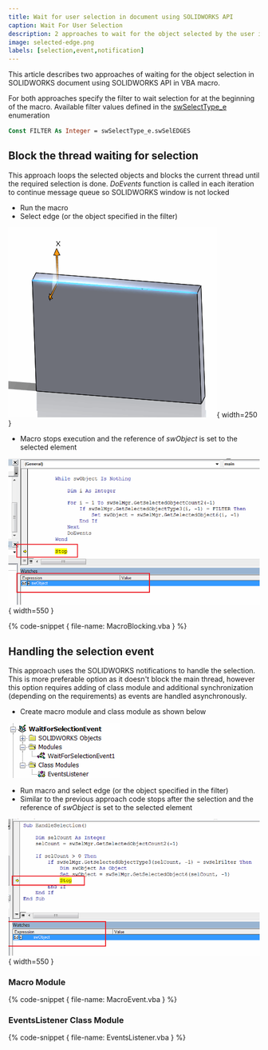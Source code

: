 ```yaml
---
title: Wait for user selection in document using SOLIDWORKS API
caption: Wait For User Selection
description: 2 approaches to wait for the object selected by the user in VBA macro using SOLIDWORKS API
image: selected-edge.png
labels: [selection,event,notification]
---
```

This article describes two approaches of waiting for the object selection in SOLIDWORKS document using SOLIDWORKS API in VBA macro.

For both approaches specify the filter to wait selection for at the beginning of the macro. Available filter values defined in the [swSelectType_e](https://help.solidworks.com/2014/english/api/swconst/SolidWorks.Interop.swconst~SolidWorks.Interop.swconst.swSelectType_e.html) enumeration

~~~ vb
Const FILTER As Integer = swSelectType_e.swSelEDGES
~~~

## Block the thread waiting for selection

This approach loops the selected objects and blocks the current thread until the required selection is done. *DoEvents* function is called in each iteration to continue message queue so SOLIDWORKS window is not locked

* Run the macro
* Select edge (or the object specified in the filter)

![Selected edge](selected-edge.png){ width=250 }

* Macro stops execution and the reference of *swObject* is set to the selected element

![VBA macro stops once specified object is selected](selection-stop-execution.png){ width=550 }

{% code-snippet { file-name: MacroBlocking.vba } %}

## Handling the selection event

This approach uses the SOLIDWORKS notifications to handle the selection. This is more preferable option as it doesn't block the main thread, however this option requires adding of class module and additional synchronization (depending on the requirements) as events are handled asynchronously.

* Create macro module and class module as shown below

![Macro solution tree](macro-solution-tree.png)

* Run macro and select edge (or the object specified in the filter)
* Similar to the previous approach code stops after the selection and the reference of *swObject* is set to the selected element

![VBA macro stops once specified object is selected via notification](selection-event-stop-execution.png){ width=550 }

### Macro Module

{% code-snippet { file-name: MacroEvent.vba } %}

### EventsListener Class Module

{% code-snippet { file-name: EventsListener.vba } %}
